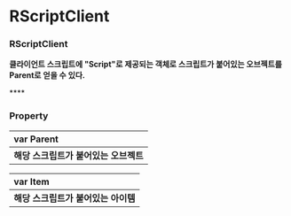 # RScriptClient

### **RScriptClient**

**클라이언트 스크립트에 "Script"로 제공되는 객체로 스크립트가 붙어있는 오브젝트를 Parent로 얻을 수 있다.**

\*\*\*\*

### **Property**

| **var Parent** |
| :--- |
| **해당 스크립트가 붙어있는 오브젝트** |

| **var Item** |
| :--- |
| **해당 스크립트가 붙어있는 아이템** |


